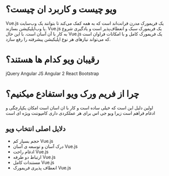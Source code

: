 # ویو چیست و کاربرد ان چیست؟
Vue.js یک فریمورک مدرن فرانت‌اند است که به همه کمک می‌کند تا بتوانند یک وب‌سایت یا وب‌اپلیکیشن بسازند. Vue.js یک فریمورک سبک و انعطاف‌پذیر است و یادگیری شروع به کار با آن آسان است. با این حال Vue.js یک فریمورک کامل و با امکانات فراوان است که می‌تواند نیازهای هر نوع اپلیکیشن پیشرفته را رفع سازد. 

# رقیبان ویو کدام ها هستند؟ 

jQuery
Angular JS
 Angular 2 
  React 
  Bootstrap 

  #  چرا از فریم ورک ویو استفادع میکنیم؟

  اولین دلیل این است که خیلی ساده است و کار با ان اسان است
   امکان یکپارچگی و ادغام  فراهم است زیرا ویو جی اس برای هر عملکردی داری کامپوننت ویژه ای است

## دلایل اصلی انتخاب ویو
* حجم بسیار کم Vue.js
* درک آسان و توسعه ی آسان Vue.js
* ادغام راحت Vue.js
* ارتباط دو طرفه Vue.js
* مستندات کامل Vue.js
* انعطاف پذیری فریمورک Vue.js